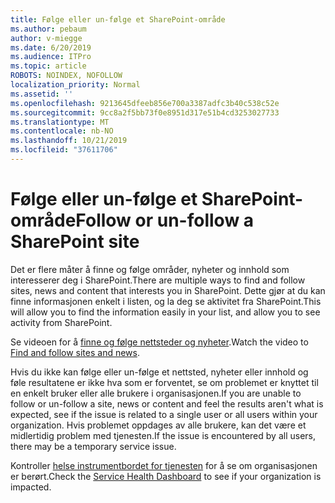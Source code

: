 ```yaml
---
title: Følge eller un-følge et SharePoint-område
ms.author: pebaum
author: v-miegge
ms.date: 6/20/2019
ms.audience: ITPro
ms.topic: article
ROBOTS: NOINDEX, NOFOLLOW
localization_priority: Normal
ms.assetid: ''
ms.openlocfilehash: 9213645dfeeb856e700a3387adfc3b40c538c52e
ms.sourcegitcommit: 9cc8a2f5bb73f0e8951d317e51b4cd3253027733
ms.translationtype: MT
ms.contentlocale: nb-NO
ms.lasthandoff: 10/21/2019
ms.locfileid: "37611706"
---
```

# <a name="follow-or-un-follow-a-sharepoint-site"></a><span data-ttu-id="984ff-102">Følge eller un-følge et SharePoint-område</span><span class="sxs-lookup"><span data-stu-id="984ff-102">Follow or un-follow a SharePoint site</span></span>

<span data-ttu-id="984ff-103">Det er flere måter å finne og følge områder, nyheter og innhold som interesserer deg i SharePoint.</span><span class="sxs-lookup"><span data-stu-id="984ff-103">There are multiple ways to find and follow sites, news and content that interests you in SharePoint.</span></span> <span data-ttu-id="984ff-104">Dette gjør at du kan finne informasjonen enkelt i listen, og la deg se aktivitet fra SharePoint.</span><span class="sxs-lookup"><span data-stu-id="984ff-104">This will allow you to find the information easily in your list, and allow you to see activity from SharePoint.</span></span>

<span data-ttu-id="984ff-105">Se videoen for å [finne og følge nettsteder og nyheter](https://support.office.com/article/Video-Find-and-follow-sites-news-and-content-4411e38f-9bc5-4ecc-bd33-3dbe939ac84c).</span><span class="sxs-lookup"><span data-stu-id="984ff-105">Watch the video to [Find and follow sites and news](https://support.office.com/article/Video-Find-and-follow-sites-news-and-content-4411e38f-9bc5-4ecc-bd33-3dbe939ac84c).</span></span>

<span data-ttu-id="984ff-106">Hvis du ikke kan følge eller un-følge et nettsted, nyheter eller innhold og føle resultatene er ikke hva som er forventet, se om problemet er knyttet til en enkelt bruker eller alle brukere i organisasjonen.</span><span class="sxs-lookup"><span data-stu-id="984ff-106">If you are unable to follow or un-follow a site, news or content and feel the results aren't what is expected, see if the issue is related to a single user or all users within your organization.</span></span> <span data-ttu-id="984ff-107">Hvis problemet oppdages av alle brukere, kan det være et midlertidig problem med tjenesten.</span><span class="sxs-lookup"><span data-stu-id="984ff-107">If the issue is encountered by all users, there may be a temporary service issue.</span></span>

<span data-ttu-id="984ff-108">Kontroller [helse instrumentbordet for tjenesten](https://admin.microsoft.com/AdminPortal/Home#/servicehealth) for å se om organisasjonen er berørt.</span><span class="sxs-lookup"><span data-stu-id="984ff-108">Check the [Service Health Dashboard](https://admin.microsoft.com/AdminPortal/Home#/servicehealth) to see if your organization is impacted.</span></span>
